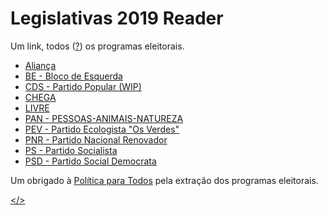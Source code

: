 # Legislativas 2019 Reader

Um link, todos ([?](https://github.com/Politica-Para-Todos/pt-programas-legislativas-2019)) os programas eleitorais.

* [Aliança](./alianca.html)
* [BE - Bloco de Esquerda](./be.html)
* [CDS - Partido Popular (WIP)](./cdspp_wip.html)
* [CHEGA](./chega.html)
* [LIVRE](./livre.html)
* [PAN - PESSOAS-ANIMAIS-NATUREZA](./pan.html)
* [PEV - Partido Ecologista "Os Verdes"](./pev.html)
* [PNR - Partido Nacional Renovador](./pnr.html)
* [PS - Partido Socialista](./ps.html)
* [PSD - Partido Social Democrata](./psd.html)

Um obrigado à [Política para Todos](https://www.politicaparatodos.pt/) pela extração dos programas eleitorais. 

[</>](https://github.com/antonioalmeida/legislativas-2019-reader)